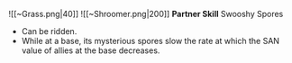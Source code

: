 
![[~Grass.png|40]]
![[~Shroomer.png|200]]
**Partner Skill**
Swooshy Spores
- Can be ridden.
- While at a base, its mysterious spores slow the rate at which the SAN value of allies at the base decreases.